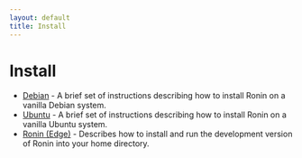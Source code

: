 ```yaml
---
layout: default
title: Install
---
```


# Install

* [Debian](debian.html) -
  A brief set of instructions describing how to install Ronin on a vanilla
  Debian system.
* [Ubuntu](ubuntu.html) -
  A brief set of instructions describing how to install Ronin on a vanilla
  Ubuntu system.
* [Ronin (Edge)](edge.html) -
  Describes how to install and run the development version of Ronin into
  your home directory.

